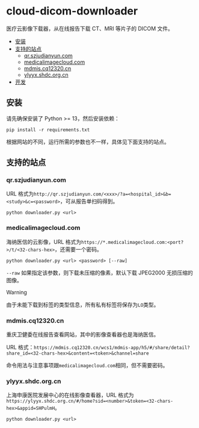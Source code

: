 # cloud-dicom-downloader

医疗云影像下载器，从在线报告下载 CT、MRI 等片子的 DICOM 文件。

* [安装](#安装)
* [支持的站点](#支持的站点)
  * [qr.szjudianyun.com](#qrszjudianyuncom)
  * [medicalimagecloud.com](#medicalimagecloudcom)
  * [mdmis.cq12320.cn](#mdmiscq12320cn)
  * [ylyyx.shdc.org.cn](#ylyyxshdcorgcn)
* [开发](#开发)

## 安装

请先确保安装了 Python >= 13，然后安装依赖：

```
pip install -r requirements.txt
```

根据网站的不同，运行所需的参数也不一样，具体见下面支持的站点。

## 支持的站点

### qr.szjudianyun.com

URL 格式为`http://qr.szjudianyun.com/<xxx>/?a=<hospital_id>&b=<study>&c=<password>`，可从报告单扫码得到。

```
python downloader.py <url>
```

### medicalimagecloud.com

海纳医信的云影像，URL 格式为`https://*.medicalimagecloud.com:<port?>/t/<32-chars-hex>`，还需要一个密码。

```
python downloader.py <url> <password> [--raw]
```

`--raw` 如果指定该参数，则下载未压缩的像素，默认下载 JPEG2000 无损压缩的图像。

> [!WARNING]
> 由于未能下载到标签的类型信息，所有私有标签将保存为`LO`类型。

### mdmis.cq12320.cn

重庆卫健委在线报告查看网站，其中的影像查看器也是海纳医信。

URL 格式：`https://mdmis.cq12320.cn/wcs1/mdmis-app/h5/#/share/detail?share_id=<32-chars-hex>&content=<token>&channel=share`

命令用法与注意事项跟`medicalimagecloud.com`相同，但不需要密码。

### ylyyx.shdc.org.cn

上海申康医院发展中心的在线影像查看器，URL 格式为`https://ylyyx.shdc.org.cn/#/home?sid=<number>&token=<32-chars-hex>&appid=SHPulmH`。

```
python downloader.py <url>
```
